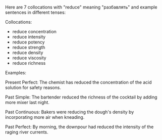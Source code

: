 Here are 7 collocations with "reduce" meaning "разбавлять" and example sentences in different tenses:

Collocations:
- reduce concentration
- reduce intensity 
- reduce potency
- reduce strength
- reduce density
- reduce viscosity
- reduce richness

Examples:

Present Perfect: The chemist has reduced the concentration of the acid solution for safety reasons.

Past Simple: The bartender reduced the richness of the cocktail by adding more mixer last night.

Past Continuous: Bakers were reducing the dough's density by incorporating more air when kneading.

Past Perfect: By morning, the downpour had reduced the intensity of the raging river currents.